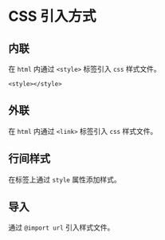 # CSS 引入方式

## 内联

在 `html` 内通过 `<style>` 标签引入 `css` 样式文件。

```
<style></style>
```

## 外联

在 `html` 内通过 `<link>` 标签引入 `css` 样式文件。

## 行间样式

在标签上通过 `style` 属性添加样式。

## 导入

通过 `@import url` 引入样式文件。
